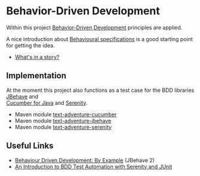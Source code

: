 # Behavior-Driven Development

Within this project [Behavior-Driven Development](http://en.wikipedia.org/wiki/Behavior-driven_development)
principles are applied.

A nice introduction about [Behavioural specifications](http://en.wikipedia.org/wiki/Behavior-driven_development#Behavioural_specifications)
is a good starting point for getting the idea.

- [What's in a story?](http://dannorth.net/whats-in-a-story/)


## Implementation

At the moment this project also functions as a test case for the BDD libraries 
[JBehave](http://jbehave.org/) and  
[Cucumber for Java](http://cukes.info/) and
[Serenity](http://www.serenity-bdd.info/).

- Maven module [text-adventure-cucumber](https://github.com/verhagen/text-adventure)
- Maven module [text-adventure-jbehave](https://github.com/verhagen/text-adventure)
- Maven module [text-adventure-serenity](https://github.com/verhagen/text-adventure)


## Useful Links

- [Behaviour Driven Development: By Example](http://www.ryangreenhall.com/articles/bdd-by-example.html) (JBehave 2)
- [An Introduction to BDD Test Automation with Serenity and JUnit](http://thucydides.info/docs/articles/an-introduction-to-serenity-bdd-with-junit.html)